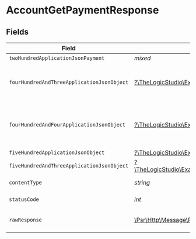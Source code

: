 # AccountGetPaymentResponse


## Fields

| Field                                                                                                                                                                            | Type                                                                                                                                                                             | Required                                                                                                                                                                         | Description                                                                                                                                                                      |
| -------------------------------------------------------------------------------------------------------------------------------------------------------------------------------- | -------------------------------------------------------------------------------------------------------------------------------------------------------------------------------- | -------------------------------------------------------------------------------------------------------------------------------------------------------------------------------- | -------------------------------------------------------------------------------------------------------------------------------------------------------------------------------- |
| `twoHundredApplicationJsonPayment`                                                                                                                                               | *mixed*                                                                                                                                                                          | :heavy_minus_sign:                                                                                                                                                               | Payment Created                                                                                                                                                                  |
| `fourHundredAndThreeApplicationJsonObject`                                                                                                                                       | [?\TheLogicStudio\ExactPayments\Models\Operations\AccountGetPaymentResponseBody](../../Models/Operations/AccountGetPaymentResponseBody.md)                                       | :heavy_minus_sign:                                                                                                                                                               | **Access Denied**\<br/>Credentials supplied do not grant access to the requested resource.<br/>                                                                                  |
| `fourHundredAndFourApplicationJsonObject`                                                                                                                                        | [?\TheLogicStudio\ExactPayments\Models\Operations\AccountGetPaymentPaymentsResponseBody](../../Models/Operations/AccountGetPaymentPaymentsResponseBody.md)                       | :heavy_minus_sign:                                                                                                                                                               | **Not Found**\<br/>\<br/>When you'll get `401 Unauthorized` response:<br/>- When there are no Accounts/Orders/Payment found.<br/>                                                |
| `fiveHundredApplicationJsonObject`                                                                                                                                               | [?\TheLogicStudio\ExactPayments\Models\Operations\AccountGetPaymentPaymentsResponseResponseBody](../../Models/Operations/AccountGetPaymentPaymentsResponseResponseBody.md)       | :heavy_minus_sign:                                                                                                                                                               | **Internal Server Error**<br/>                                                                                                                                                   |
| `fiveHundredAndThreeApplicationJsonObject`                                                                                                                                       | [?\TheLogicStudio\ExactPayments\Models\Operations\AccountGetPaymentPaymentsResponse503ResponseBody](../../Models/Operations/AccountGetPaymentPaymentsResponse503ResponseBody.md) | :heavy_minus_sign:                                                                                                                                                               | **Service Unavailable**<br/>                                                                                                                                                     |
| `contentType`                                                                                                                                                                    | *string*                                                                                                                                                                         | :heavy_check_mark:                                                                                                                                                               | HTTP response content type for this operation                                                                                                                                    |
| `statusCode`                                                                                                                                                                     | *int*                                                                                                                                                                            | :heavy_check_mark:                                                                                                                                                               | HTTP response status code for this operation                                                                                                                                     |
| `rawResponse`                                                                                                                                                                    | [\Psr\Http\Message\ResponseInterface](https://www.php-fig.org/psr/psr-7/#33-psrhttpmessageresponseinterface)                                                                     | :heavy_minus_sign:                                                                                                                                                               | Raw HTTP response; suitable for custom response parsing                                                                                                                          |
